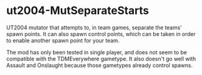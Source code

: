 # ut2004-MutSeparateStarts
UT2004 mutator that attempts to, in team games, separate the teams' spawn points. It can also spawn control points, which can be taken in order to enable another spawn point for your team.

The mod has only been tested in single player, and does not seem to be compatible with the TDMEverywhere gametype. It also doesn't go well with Assault and Onslaught because those gametypes already control spawns.
